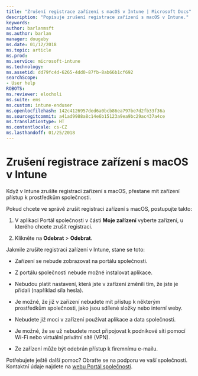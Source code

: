 ```yaml
---
title: "Zrušení registrace zařízení s macOS v Intune | Microsoft Docs"
description: "Popisuje zrušení registrace zařízení s macOS v Intune."
keywords: 
author: barlanmsft
ms.author: barlan
manager: dougeby
ms.date: 01/12/2018
ms.topic: article
ms.prod: 
ms.service: microsoft-intune
ms.technology: 
ms.assetid: dd79fc4d-6265-4dd0-87fb-8ab66b1cf692
searchScope:
- User help
ROBOTS: 
ms.reviewer: elocholi
ms.suite: ems
ms.custom: intune-enduser
ms.openlocfilehash: 142c4126957ded6a0bcb86ea797be7d2fb33f36a
ms.sourcegitcommit: a41ad9988a8c14e6b15123a9ea9bc29ac437a4ce
ms.translationtype: HT
ms.contentlocale: cs-CZ
ms.lasthandoff: 01/25/2018
---
```

# <a name="unenroll-your-macos-device-from-intune"></a>Zrušení registrace zařízení s macOS v Intune

Když v Intune zrušíte registraci zařízení s macOS, přestane mít zařízení přístup k prostředkům společnosti.

Pokud chcete ve správě zrušit registraci zařízení s macOS, postupujte takto:

1.  V aplikaci Portál společnosti v části **Moje zařízení** vyberte zařízení, u kterého chcete zrušit registraci.

2.  Klikněte na **Odebrat** > **Odebrat**.

Jakmile zrušíte registraci zařízení v Intune, stane se toto:

-   Zařízení se nebude zobrazovat na portálu společnosti.

-   Z portálu společnosti nebude možné instalovat aplikace.

-   Nebudou platit nastavení, která jste v zařízení změnili tím, že jste je přidali (například síla hesla).

-   Je možné, že již v zařízení nebudete mít přístup k některým prostředkům společnosti, jako jsou sdílené složky nebo interní weby.

-   Nebudete již moci v zařízení používat aplikace a data společnosti.

-   Je možné, že se už nebudete moct připojovat k podnikové síti pomocí Wi-Fi nebo virtuální privátní sítě (VPN).

-   Ze zařízení může být odebrán přístup k firemnímu e-mailu.

Potřebujete ještě další pomoc? Obraťte se na podporu ve vaší společnosti. Kontaktní údaje najdete na [webu Portál společnosti](https://portal.manage.microsoft.com#HelpDeskDialog).
